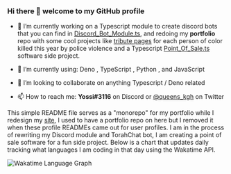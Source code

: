 ### Hi there 👋 welcome to my GitHub profile

- 🔭 I’m currently working on a Typescript module to create discord bots that you can find in [Discord_Bot_Module.ts](https://github.com/tsdiscord/discordts), and redoing my **portfolio** repo with some cool projects like  [tribute pages](https://snuthern.github.io/blm/) for each person of color killed this year by police violence and a Typescript [Point_Of_Sale.ts](snuthern/snuthern/tree/master/Point_Of_Sale.ts/) software side project. 

- 🌱 I’m currently using: Deno , TypeScript , Python , and JavaScript  
- 👯 I’m looking to collaborate on anything Typescript / Deno related  
- 📫 How to reach me: **Yossi#3116** on Discord or [@queens_kgh](https://twitter.com/queens_kgh) on Twitter   
  
This simple README file serves as a "monorepo" for my portfolio while I redesign my [site](https://snuthern.github.io), I used to have a portfolio repo on here but I removed it when these profile READMEs came out for user profiles. I am in the process of rewriting my Discord module and TorahChat bot, I am creating a point of sale software for a fun side project. Below is a chart that updates daily tracking what languages I am coding in that day using the Wakatime API.

![Wakatime Language Graph](https://wakatime.com/share/@snuthern/8e1120be-ac7c-4b0e-8d35-b6c0eabc3cf0.png)